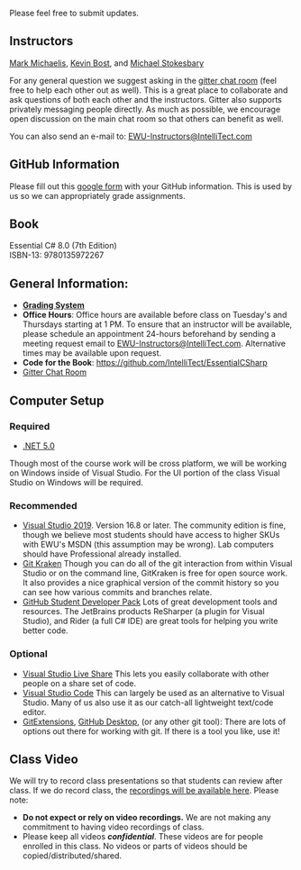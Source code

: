 Please feel free to submit updates.

## Instructors ##
[Mark Michaelis](https://github.com/MarkMichaelis), [Kevin Bost](https://github.com/Keboo), and [Michael Stokesbary](https://github.com/breaman)

For any general question we suggest asking in the [gitter chat room](https://gitter.im/IntelliTect/CSCD371-2021-Winter) (feel free to help each other out as well). This is a great place to collaborate and ask questions of both each other and the instructors. Gitter also supports privately messaging people directly. As much as possible, we encourage open discussion on the main chat room so that others can benefit as well.

You can also send an e-mail to: EWU-Instructors@IntelliTect.com

## GitHub Information
Please fill out this [google form](https://forms.gle/Ey1Tqs5tCvuqSS879) with your GitHub information. This is used by us so we can appropriately grade assignments.

## Book
Essential C# 8.0 (7th Edition)  
ISBN-13: 9780135972267

## General Information:
* [**Grading System**](Homework-Grading)
* **Office Hours**: Office hours are available before class on Tuesday's and Thursdays starting at 1 PM.  To ensure that an instructor will be available, please schedule an appointment 24-hours beforehand by sending a meeting request email to EWU-Instructors@IntelliTect.com.  Alternative times may be available upon request.
* **Code for the Book**: https://github.com/IntelliTect/EssentialCSharp
* [Gitter Chat Room](https://gitter.im/IntelliTect/CSCD371-2021-Winter)

## Computer Setup ##

### Required ###
- [.NET 5.0](https://dotnet.microsoft.com/download)

Though most of the course work will be cross platform, we will be working on Windows inside of Visual Studio. For the UI portion of the class Visual Studio on Windows will be required. 

### Recommended ###
- [Visual Studio 2019](https://visualstudio.microsoft.com/downloads/). Version 16.8 or later. The community edition is fine, though we believe most students should have access to higher SKUs with EWU's MSDN (this assumption may be wrong). Lab computers should have Professional already installed.
- [Git Kraken](https://www.gitkraken.com/) Though you can do all of the git interaction from within Visual Studio or on the command line, GitKraken is free for open source work. It also provides a nice graphical version of the commit history so you can see how various commits and branches relate.
- [GitHub Student Developer Pack](https://education.github.com/students) Lots of great development tools and resources. The JetBrains products ReSharper (a plugin for Visual Studio), and Rider (a full C# IDE) are great tools for helping you write better code. 

### Optional ###
- [Visual Studio Live Share](https://visualstudio.microsoft.com/services/live-share/) This lets you easily collaborate with other people on a share set of code. 
- [Visual Studio Code](https://code.visualstudio.com/) This can largely be used as an alternative to Visual Studio. Many of us also use it as our catch-all lightweight text/code editor.
- [GitExtensions](https://gitextensions.github.io/), [GitHub Desktop](https://desktop.github.com/), (or any other git tool): There are lots of options out there for working with git. If there is a tool you like, use it! 

## Class Video ##
We will try to record class presentations so that students can review after class.  If we do record class, the [recordings will be available here](TODO).
Please note:
* **Do not expect or rely on video recordings.**  We are not making any commitment to having video recordings of class. 
* Please keep all videos ***confidential***. These videos are for people enrolled in this class.  No videos or parts of videos should be copied/distributed/shared.
